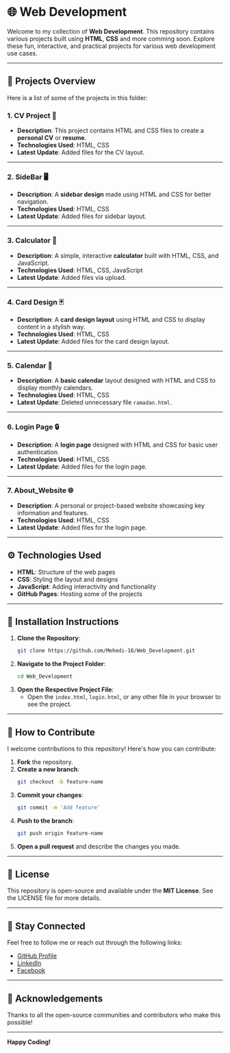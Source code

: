 # 🌐 Web Development

Welcome to my collection of **Web Development**. This repository contains various projects built using **HTML**, **CSS** and more comming soon. Explore these fun, interactive, and practical projects for various web development use cases.

---

## 📂 Projects Overview

Here is a list of some of the projects in this folder:

### 1. **CV Project** 📄  
- **Description**: This project contains HTML and CSS files to create a **personal CV** or **resume**.
- **Technologies Used**: HTML, CSS
- **Latest Update**: Added files for the CV layout.
  
---

### 2. **SideBar** 🖥️  
- **Description**: A **sidebar design** made using HTML and CSS for better navigation.
- **Technologies Used**: HTML, CSS
- **Latest Update**: Added files for sidebar layout.
  
---

### 3. **Calculator** 🧮  
- **Description**: A simple, interactive **calculator** built with HTML, CSS, and JavaScript.
- **Technologies Used**: HTML, CSS, JavaScript
- **Latest Update**: Added files via upload.
  
---

### 4. **Card Design** 🃏  
- **Description**: A **card design layout** using HTML and CSS to display content in a stylish way.
- **Technologies Used**: HTML, CSS
- **Latest Update**: Added files for the card design layout.

---

### 5. **Calendar** 📅  
- **Description**: A **basic calendar** layout designed with HTML and CSS to display monthly calendars.
- **Technologies Used**: HTML, CSS
- **Latest Update**: Deleted unnecessary file `ramadan.html`.

---

### 6. **Login Page** 🔒  
- **Description**: A **login page** designed with HTML and CSS for basic user authentication.
- **Technologies Used**: HTML, CSS
- **Latest Update**: Added files for the login page.
  
---
### 7. **About_Website** 🌐  
- **Description**: A personal or project-based website showcasing key information and features.
- **Technologies Used**: HTML, CSS
- **Latest Update**: Added files for the login page.
  
---



## ⚙️ Technologies Used

- **HTML**: Structure of the web pages
- **CSS**: Styling the layout and designs
- **JavaScript**: Adding interactivity and functionality
- **GitHub Pages**: Hosting some of the projects

---

## 📜 Installation Instructions

1. **Clone the Repository**:
    ```bash
    git clone https://github.com/Mehedi-16/Web_Development.git
    ```
2. **Navigate to the Project Folder**:
    ```bash
    cd Web_Development
    ```
3. **Open the Respective Project File**:
    - Open the `index.html`, `login.html`, or any other file in your browser to see the project.

---

## 💬 How to Contribute

I welcome contributions to this repository! Here's how you can contribute:

1. **Fork** the repository.
2. **Create a new branch**: 
    ```bash
    git checkout -b feature-name
    ```
3. **Commit your changes**:
    ```bash
    git commit -m 'Add feature'
    ```
4. **Push to the branch**:
    ```bash
    git push origin feature-name
    ```
5. **Open a pull request** and describe the changes you made.

---

## 🚀 License

This repository is open-source and available under the **MIT License**. See the LICENSE file for more details.

---

## 🎉 Stay Connected

Feel free to follow me or reach out through the following links:

- [GitHub Profile](https://github.com/Mehedi-16)
- [LinkedIn](https://www.linkedin.com/in/mehedi-mamun/)
- [Facebook](https://www.facebook.com/mehed1HasanMamun/)

---

## 📝 Acknowledgements

Thanks to all the open-source communities and contributors who make this possible!

---

**Happy Coding!**
